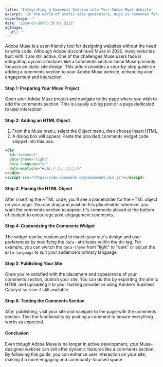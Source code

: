 ```yaml
---
title: 'Integrating a Comments Section into Your Adobe Muse Website'
excerpt: 'In the world of static site generators, Hugo is renowned for its speed and flexibility. However, incorporating dynamic features such as a comments section requires a bit of external help. This article will guide you through adding a customizable comments widget to your Hugo site, enhancing interactivity and engagement for your visitors.'
coverImage: ''
date: '2024-03-09T05:35:07.322Z'
ogImage:
  url: ''
---
```


Adobe Muse is a user-friendly tool for designing websites without the need to write code. Although Adobe discontinued Muse in 2020, many websites built with it are still active. One of the challenges Muse users face is integrating dynamic features like a comments section since Muse primarily focuses on static site design. This article provides a step-by-step guide on adding a comments section to your Adobe Muse website, enhancing user engagement and interaction.

#### Step 1: Preparing Your Muse Project

Open your Adobe Muse project and navigate to the page where you wish to add the comments section. This is usually a blog post or a page dedicated to user interaction.

#### Step 2: Adding an HTML Object

1.  From the Muse menu, select the Object menu, then choose Insert HTML.
2.  A dialog box will appear. Paste the provided comments widget code snippet into this box.

```html
<div
  id="zoomment"
  data-theme="light"
  data-language="en"
  data-emotions="❤️,😀,🪄,🥸,💡,🤔,💩,😢"
></div>
<script src="https://cdn.zoomment.com/zoomment.min.js"></script>
```

#### Step 3: Placing the HTML Object

After inserting the HTML code, you'll see a placeholder for the HTML object on your page. You can drag and position this placeholder wherever you want the comments section to appear. It's commonly placed at the bottom of content to encourage post-engagement comments.

#### Step 4: Customizing the Comments Widget

The widget can be customized to match your site's design and user preferences by modifying the `data-` attributes within the div tag. For example, you can switch the `data-theme` from "light" to "dark" or adjust the `data-language` to suit your audience's primary language.

#### Step 5: Publishing Your Site

Once you're satisfied with the placement and appearance of your comments section, publish your site. You can do this by exporting the site to HTML and uploading it to your hosting provider or using Adobe's Business Catalyst service if still available.

#### Step 6: Testing the Comments Section

After publishing, visit your site and navigate to the page with the comments section. Test the functionality by posting a comment to ensure everything works as expected.

#### Conclusion

Even though Adobe Muse is no longer in active development, your Muse-designed website can still offer dynamic features like a comments section. By following this guide, you can enhance user interaction on your site, making it a more engaging and community-focused space.
